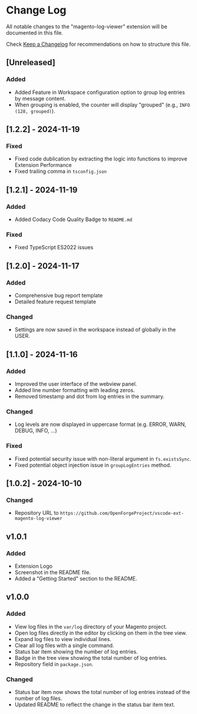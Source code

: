 # Change Log

All notable changes to the "magento-log-viewer" extension will be documented in this file.

Check [Keep a Changelog](http://keepachangelog.com/) for recommendations on how to structure this file.

## [Unreleased]

### Added

- Added Feature in Workspace configuration option to group log entries by message content.
- When grouping is enabled, the counter will display "grouped" (e.g., `INFO (128, grouped)`).

## [1.2.2] - 2024-11-19

### Fixed

- Fixed code dublication by extracting the logic into functions to improve Extension Performance
- Fixed trailing comma in `tsconfig.json`

## [1.2.1] - 2024-11-19

### Added

- Added Codacy Code Quality Badge to `README.md`

### Fixed

- Fixed TypeScript ES2022 issues

## [1.2.0] - 2024-11-17

### Added

- Comprehensive bug report template
- Detailed feature request template

### Changed

- Settings are now saved in the workspace instead of globally in the USER.

## [1.1.0] - 2024-11-16

### Added

- Improved the user interface of the webview panel.
- Added line number formatting with leading zeros.
- Removed timestamp and dot from log entries in the summary.

### Changed

- Log levels are now displayed in uppercase format (e.g. ERROR, WARN, DEBUG, INFO, ...)

### Fixed

- Fixed potential security issue with non-literal argument in `fs.existsSync`.
- Fixed potential object injection issue in `groupLogEntries` method.

## [1.0.2] - 2024-10-10

### Changed

- Repository URL to `https://github.com/OpenForgeProject/vscode-ext-magento-log-viewer`

## v1.0.1

### Added

- Extension Logo
- Screenshot in the README file.
- Added a "Getting Started" section to the README.

## v1.0.0

### Added

- View log files in the `var/log` directory of your Magento project.
- Open log files directly in the editor by clicking on them in the tree view.
- Expand log files to view individual lines.
- Clear all log files with a single command.
- Status bar item showing the number of log entries.
- Badge in the tree view showing the total number of log entries.
- Repository field in `package.json`.

### Changed

- Status bar item now shows the total number of log entries instead of the number of log files.
- Updated README to reflect the change in the status bar item text.
